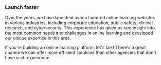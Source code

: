 ### Launch faster

Over the years, we have launched over a hundred online learning websites
in various industries, including corporate education, public safety,
clinical research, and cybersecurity. This experience has given us rare
insight into the most common needs and challenges in online learning
and developed our unique expertise in this area.

If you're building an online learning platform, let's talk! There's a great
chance we can offer more efficient solutions than other agencies that don't
have such experience.

